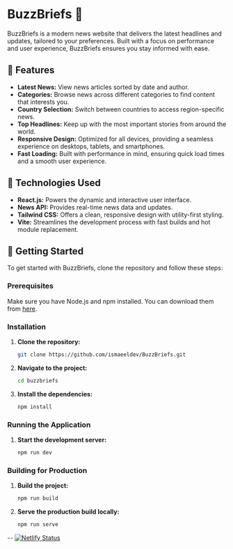 # BuzzBriefs 📰

BuzzBriefs is a modern news website that delivers the latest headlines and updates, tailored to your preferences. Built with a focus on performance and user experience, BuzzBriefs ensures you stay informed with ease.

## 🌟 Features

- **Latest News:** View news articles sorted by date and author.
- **Categories:** Browse news across different categories to find content that interests you.
- **Country Selection:** Switch between countries to access region-specific news.
- **Top Headlines:** Keep up with the most important stories from around the world.
- **Responsive Design:** Optimized for all devices, providing a seamless experience on desktops, tablets, and smartphones.
- **Fast Loading:** Built with performance in mind, ensuring quick load times and a smooth user experience.

## 🔧 Technologies Used

- **React.js:** Powers the dynamic and interactive user interface.
- **News API:** Provides real-time news data and updates.
- **Tailwind CSS:** Offers a clean, responsive design with utility-first styling.
- **Vite:** Streamlines the development process with fast builds and hot module replacement.

## 🚀 Getting Started

To get started with BuzzBriefs, clone the repository and follow these steps:

### Prerequisites

Make sure you have Node.js and npm installed. You can download them from [here](https://nodejs.org/).

### Installation

1. **Clone the repository:**
   ```bash
   git clone https://github.com/ismaeeldev/BuzzBriefs.git
   
2. **Navigate to the project:**
   ```bash
   cd buzzbriefs
   
3. **Install the dependencies:**
   ```bash
   npm install
   
### Running the Application

1. **Start the development server:**
   ```bash
   npm run dev
   
### Building for Production

1. **Build the project:**
   ```bash
   npm run build
   
2. **Serve the production build locally:**
   ```bash
   npm run serve

-- [![Netlify Status](https://api.netlify.com/api/v1/badges/32f56e9a-a161-47e9-8a33-acd583773767/deploy-status)](https://app.netlify.com/sites/buzzbriefs/deploys)
   

